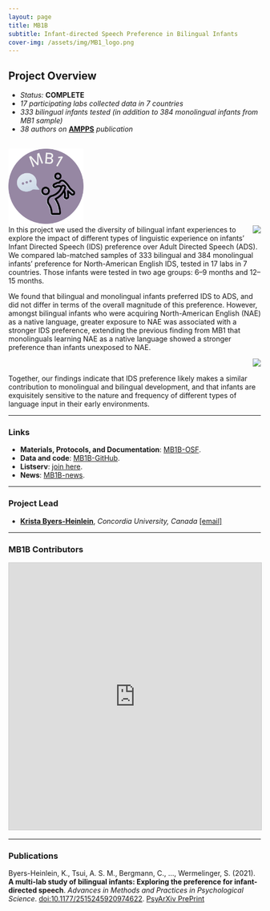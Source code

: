 ```yaml
---
layout: page
title: MB1B
subtitle: Infant-directed Speech Preference in Bilingual Infants
cover-img: /assets/img/MB1_logo.png
---
```



<div class="container">
  <div class="row justify-content-around">
    <div class="col-lg-8">
      <h2>Project Overview</h2>
      <ul>
        <li><i>Status:</i> <b>COMPLETE</b></li>
        <li><i>17 participating labs collected data in 7 countries</i></li>
        <li><i>333 bilingual infants tested (in addition to 384 monolingual infants from MB1 sample)</i></li>
        <li><i>38 authors on</i> <a href="https://doi.org/10.1177/2515245920974622" target="_blank"><b>AMPPS</b></a> <i>publication</i></li>
      </ul>
    </div>
    <div class="col-lg-4">
      <br>
      <img src="/assets/img/MB1_logo.png" width="150">
    </div>
  </div>
</div>

<img style="float: right;" src="/assets/img/eyetracking_unicph_2yo_3_300px.jpg">
In this project we used the diversity of bilingual infant experiences to explore the impact of different types of linguistic experience on infants’ Infant Directed Speech (IDS) preference over Adult Directed Speech (ADS).  We compared lab-matched samples of 333 bilingual and 384 monolingual infants’ preference for North-American English IDS, tested in 17 labs in 7 countries. Those infants were tested in two age groups: 6–9 months and 12–15 months.

We found that bilingual and monolingual infants preferred IDS to ADS, and did not differ in terms of the overall magnitude of this preference. However, amongst bilingual infants who were acquiring North-American English (NAE) as a native language, greater exposure to NAE was associated with a stronger IDS preference, extending the previous finding from MB1 that monolinguals learning NAE as a native language showed a stronger preference than infants unexposed to NAE.

<img style="float: right;" src="/assets/img/mb1b_plot1_lq_replace.jpg">
<br>

Together, our findings indicate that IDS preference likely makes a similar contribution to monolingual and bilingual development, and that infants are exquisitely sensitive to the nature and frequency of different types of language input in their early environments.


***
### Links
* **Materials, Protocols, and Documentation**: [MB1B-OSF](https://osf.io/zauhq/).
* **Data and code**: [MB1B-GitHub](https://github.com/manybabies/mb1b-analysis-public).
* **Listserv**: [join here](https://groups.google.com/forum/#!forum/manybabies-bilingual).
* **News**: [MB1B-news]({{site.baseurl}}/tags/#MB1B).


***
### Project Lead
* [**Krista Byers-Heinlein**](https://www.concordia.ca/artsci/psychology/faculty.html?fpid=krista-byers-heinlein), *Concordia University, Canada* [[email]](mailto:k.byers@concordia.ca)


***
### MB1B Contributors

<iframe class="airtable-embed" src="https://airtable.com/embed/appRoqMKzcK3NsXt4/shrDsSICzgW6Cz325?backgroundColor=blueDusty&viewControls=on" frameborder="0" onmousewheel="" width="100%" height="533" style="background: transparent; border: 1px solid #ccc;"></iframe>


***
### Publications
Byers-Heinlein, K., Tsui, A. S. M., Bergmann, C., ..., Wermelinger, S. (2021). **A multi-lab study of bilingual infants: Exploring the preference for infant-directed speech**. *Advances in Methods and Practices in Psychological Science*. [doi:10.1177/2515245920974622](https://doi.org/10.1177/2515245920974622). [PsyArXiv PrePrint](https://doi.org/10.31234/osf.io/sqh9d)

